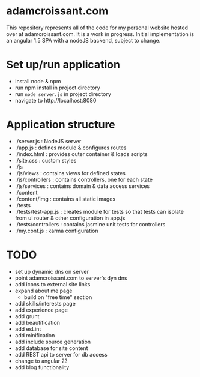 # adamcroissant.com
This repository represents all of the code for my personal website hosted over at adamcroissant.com. It is a work in progress. Initial implementation is an angular 1.5 SPA with a nodeJS backend, subject to change.

# Set up/run application
- install node & npm
- run npm install in project directory
- run `node server.js` in project directory
- navigate to http://localhost:8080

# Application structure
- ./server.js : NodeJS server
- ./app.js : defines module & configures routes
- ./index.html : provides outer container & loads scripts
- ./site.css : custom styles
- ./js
- ./js/views : contains views for defined states
- ./js/controllers : contains controllers, one for each state
- ./js/services : contains domain & data access services
- ./content
- ./content/img : contains all static images
- ./tests
- ./tests/test-app.js : creates module for tests so that tests can isolate from ui router & other configuration in app.js
- ./tests/controllers : contains jasmine unit tests for controllers
- ./my.conf.js : karma configuration

# TODO
- set up dynamic dns on server
- point adamcroissant.com to server's dyn dns
- add icons to external site links
- expand about me page
     - build on "free time" section
- add skills/interests page
- add experience page
- add grunt
- add beautification
- add esLint
- add minification
- add include source generation
- add database for site content
- add REST api to server for db access
- change to angular 2?
- add blog functionality